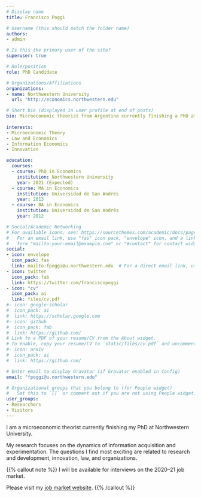 ```yaml
---
# Display name
title: Francisco Poggi

# Username (this should match the folder name)
authors:
- admin

# Is this the primary user of the site?
superuser: true

# Role/position
role: PhD Candidate

# Organizations/Affiliations
organizations:
- name: Northwestern University
  url: "http://economics.northwestern.edu"

# Short bio (displayed in user profile at end of posts)
bio: Microeconomic theorist from Argentina currently finishing a PhD at Northwestern University. Prior to that, I completed a BA and MA at [Universidad de San Andrés](https://www.udesa.edu.ar/departamento-de-economia).
 
interests:
- Microeconomic Theory
- Law and Economics
- Information Economics
- Innovation

education:
  courses:
  - course: PhD in Economics
    institution: Northwestern University
    year: 2021 (Expected)
  - course: MA in Economics
    institution: Universidad de San Andrés
    year: 2013
  - course: BA in Economics
    institution: Universidad de San Andrés
    year: 2012

# Social/Academic Networking
# For available icons, see: https://sourcethemes.com/academic/docs/page-builder/#icons
#   For an email link, use "fas" icon pack, "envelope" icon, and a link in the
#   form "mailto:your-email@example.com" or "#contact" for contact widget.
social:
- icon: envelope
  icon_pack: fas
  link: mailto:fpoggi@u.northwestern.edu  # For a direct email link, use "mailto:fpoggi@u.northwestern.edu".
- icon: twitter
  icon_pack: fab
  link: https://twitter.com/franciscopoggi
- icon: "cv"
  icon_pack: ai
  link: files/cv.pdf
#- icon: google-scholar
#  icon_pack: ai
#  link: https://scholar.google.com
#- icon: github
#  icon_pack: fab
#  link: https://github.com/
# Link to a PDF of your resume/CV from the About widget.
# To enable, copy your resume/CV to `static/files/cv.pdf` and uncomment the lines below.
#- icon: arxiv
#  icon_pack: ai
#  link: https://github.com/

# Enter email to display Gravatar (if Gravatar enabled in Config)
email: "fpoggi@u.northwestern.edu"

# Organizational groups that you belong to (for People widget)
#   Set this to `[]` or comment out if you are not using People widget.
user_groups:
- Researchers
- Visitors
---
```


I am a microeconomic theorist currently finishing my PhD at Northwestern University. 

My research focuses on the dynamics of information acquisition and experimentation. The questions I find most exciting are related to research and development, innovation, law, and organizations.

{{% callout note %}}
I will be available for interviews on the 2020–21 job market. 

Please visit my <a href="https://sites.northwestern.edu/fpz773/" target="_blank">job market website</a>.
{{% /callout %}}
